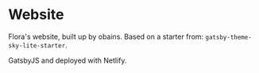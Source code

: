 # Website

Flora's website, built up by obains. Based on a starter from:  `gatsby-theme-sky-lite-starter`.

GatsbyJS and deployed with Netlify.

```

